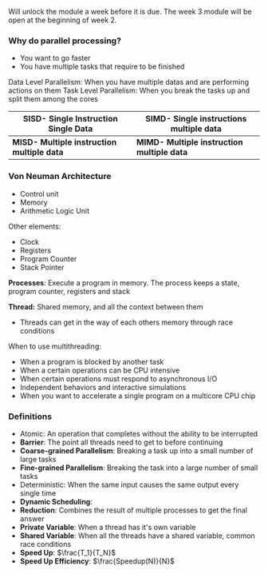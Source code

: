 Will unlock the module a week before it is due. The week 3 module will be open at the beginning of week 2. 

### Why do parallel processing?
* You want to go faster
* You have multiple tasks that require to be finished

 Data Level Parallelism: When you have multiple datas and are performing actions on them
Task Level Parallelism: When you break the tasks up and split them among the cores


| SISD- Single Instruction Single Data         | SIMD- Single instructions multiple data      |
| -------------------------------------------- | -------------------------------------------- |
| **MISD- Multiple instruction multiple data** | **MIMD- Multiple instruction multiple data** |

### Von Neuman Architecture
* Control unit
* Memory
* Arithmetic Logic Unit

Other elements:
* Clock
* Registers
* Program Counter
* Stack Pointer

**Processes**: Execute a program in memory. The process keeps a state, program counter, registers and stack

**Thread:** Shared memory, and all the context between them
* Threads can get in the way of each others memory through race conditions

When to use multithreading:
* When a program is blocked by another task
* When a certain operations can be CPU intensive
* When certain operations must respond to asynchronous I/O
* Independent behaviors and interactive simulations
* When you want to accelerate a single program on a multicore CPU chip

### Definitions
* Atomic: An operation that completes without the ability to be interrupted
* **Barrier**: The point all threads need to get to before continuing
* **Coarse-grained Parallelism**: Breaking a task up into a small number of large tasks
* **Fine-grained Parallelism**: Breaking the task into a large number of small tasks
* Deterministic: When the same input causes the same output every single time
* **Dynamic Scheduling**:
* **Reduction**: Combines the result of multiple processes to get the final answer
* **Private Variable**: When a thread has it's own variable
* **Shared Variable**: When all the threads have a shared variable, common race conditions
* **Speed Up**: $\frac{T_1}{T_N}$ 
* **Speed Up Efficiency**: $\frac{Speedup(N)}{N}$ 
